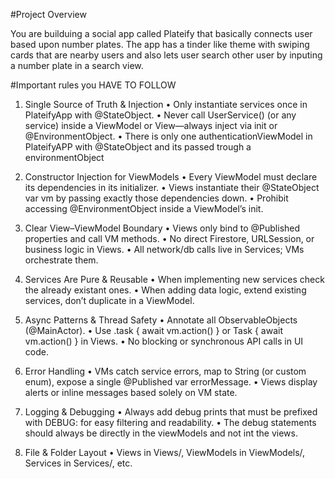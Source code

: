 #Project Overview

You are builduing a social app called Plateify that basically connects user based upon number plates. The app has a tinder like theme with swiping cards that are nearby users and also lets user search other user by inputing a number plate in a search view.

#Important rules you HAVE TO FOLLOW

1.	Single Source of Truth & Injection
	•	Only instantiate services once in PlateifyApp with @StateObject.
	•	Never call UserService() (or any service) inside a ViewModel or View—always inject via init or @EnvironmentObject.
    •   There is only one authenticationViewModel in PlateifyAPP with @StateObject and its passed trough a environmentObject

2.	Constructor Injection for ViewModels
	•	Every ViewModel must declare its dependencies in its initializer.
	•	Views instantiate their @StateObject var vm by passing exactly those dependencies down.
	•	Prohibit accessing @EnvironmentObject inside a ViewModel’s init.

3.	Clear View–ViewModel Boundary
	•	Views only bind to @Published properties and call VM methods.
	•	No direct Firestore, URLSession, or business logic in Views.
	•	All network/db calls live in Services; VMs orchestrate them.
    
4.	Services Are Pure & Reusable
    •   When implementing new services check the already existant ones.
	•	When adding data logic, extend existing services, don’t duplicate in a ViewModel.

5.	Async Patterns & Thread Safety
	•	Annotate all ObservableObjects (@MainActor).
	•	Use .task { await vm.action() } or Task { await vm.action() } in Views.
	•	No blocking or synchronous API calls in UI code.

6.	Error Handling
	•	VMs catch service errors, map to String (or custom enum), expose a single @Published var errorMessage.
	•	Views display alerts or inline messages based solely on VM state.

7.	Logging & Debugging
	•	Always add debug prints that must be prefixed with DEBUG: for easy filtering and readability.
	•	The debug statements should always be directly in the viewModels and not int the views.

8.	File & Folder Layout
	•	Views in Views/, ViewModels in ViewModels/, Services in Services/, etc.
    